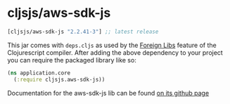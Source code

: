 # cljsjs/aws-sdk-js

[](dependency)
```clojure
[cljsjs/aws-sdk-js "2.2.41-3"] ;; latest release
```
[](/dependency)

This jar comes with `deps.cljs` as used by the [Foreign Libs][flibs] feature
of the Clojurescript compiler. After adding the above dependency to your project
you can require the packaged library like so:

```clojure
(ns application.core
  (:require cljsjs.aws-sdk-js))
```

Documentation for the aws-sdk-js lib can be found [on its github page](https://github.com/aws/aws-sdk-js)

[flibs]: https://github.com/clojure/clojurescript/wiki/Packaging-Foreign-Dependencies
